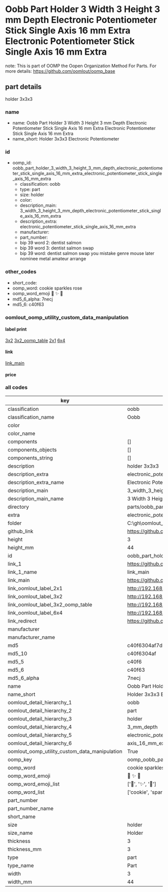 # Oobb Part Holder 3 Width 3 Height 3 mm Depth Electronic Potentiometer Stick Single Axis 16 mm Extra Electronic Potentiometer Stick Single Axis 16 mm Extra  

note: This is part of OOMP the Oopen Organization Method For Parts. For more details: https://github.com/oomlout/oomp_base

##  part details
  



holder 3x3x3



### name
* name: Oobb Part Holder 3 Width 3 Height 3 mm Depth Electronic Potentiometer Stick Single Axis 16 mm Extra Electronic Potentiometer Stick Single Axis 16 mm Extra
* name_short: Holder 3x3x3 Electronic Potentiometer
### id
* oomp_id: oobb_part_holder_3_width_3_height_3_mm_depth_electronic_potentiometer_stick_single_axis_16_mm_extra_electronic_potentiometer_stick_single_axis_16_mm_extra
  * classification: oobb
  * type: part
  * size: holder
  * color: 
  * description_main: 3_width_3_height_3_mm_depth_electronic_potentiometer_stick_single_axis_16_mm_extra
  * description_extra: electronic_potentiometer_stick_single_axis_16_mm_extra
  * manufacturer: 
  * part_number: 
  * bip 39 word 2: dentist salmon
  * bip 39 word 3: dentist salmon swap
  * bip 39 word: dentist salmon swap you mistake genre mouse later nominee metal amateur arrange

### other_codes
* short_code: 
* oomp_word: cookie sparkles rose
* oomp_word_emoji :cookie: :sparkles: :rose:
* md5_6_alpha: 7necj
* md5_6: c40f63






### oomlout_oomp_utility_custom_data_manipulation
#### label print
[3x2](http://192.168.1.245:1112/?label=oomp%207necj)
[3x2_oomp_table](http://192.168.1.108:1112/?label=oomp%207necj)
[2x1](http://192.168.1.242:1112/?label=oomp%207necj)
[6x4](http://192.168.1.55:1112/?label=oomp%207necj)    

#### link

[link_main](https://github.com/oomlout/oomlout_oobb_version_4_generated_parts/tree/main/navigation_oomp/oobb/part/holder/3_width_3_height_3_mm_depth_electronic_potentiometer_stick_single_axis_16_mm_extra/electronic_potentiometer_stick_single_axis_16_mm_extra/part)                              

#### price







### all codes 
| key | value |  
| --- | --- |  
| classification | oobb |  
| classification_name | Oobb |  
| color |  |  
| color_name |  |  
| components | [] |  
| components_objects | [] |  
| components_string | [] |  
| description | holder 3x3x3 |  
| description_extra | electronic_potentiometer_stick_single_axis_16_mm_extra |  
| description_extra_name | Electronic Potentiometer Stick Single Axis 16 mm Extra |  
| description_main | 3_width_3_height_3_mm_depth_electronic_potentiometer_stick_single_axis_16_mm_extra |  
| description_main_name | 3 Width 3 Height 3 mm Depth Electronic Potentiometer Stick Single Axis 16 mm Extra |  
| directory | parts/oobb_part_holder_3_width_3_height_3_mm_depth_electronic_potentiometer_stick_single_axis_16_mm_extra_electronic_potentiometer_stick_single_axis_16_mm_extra |  
| extra | electronic_potentiometer_stick_single_axis_16_mm |  
| folder | C:\gh\oomlout_oobb_version_4_generated_parts\parts\oobb_part_holder_3_width_3_height_3_mm_depth_electronic_potentiometer_stick_single_axis_16_mm_extra_electronic_potentiometer_stick_single_axis_16_mm_extra |  
| github_link | https://github.com/oomlout/oomlout_oomp_part_src/tree/main/parts/oobb_part_holder_3_width_3_height_3_mm_depth_electronic_potentiometer_stick_single_axis_16_mm_extra_electronic_potentiometer_stick_single_axis_16_mm_extra |  
| height | 3 |  
| height_mm | 44 |  
| id | oobb_part_holder_3_width_3_height_3_mm_depth_electronic_potentiometer_stick_single_axis_16_mm_extra_electronic_potentiometer_stick_single_axis_16_mm_extra |  
| link_1 | https://github.com/oomlout/oomlout_oobb_version_4_generated_parts/tree/main/navigation_oomp/oobb/part/holder/3_width_3_height_3_mm_depth_electronic_potentiometer_stick_single_axis_16_mm_extra/electronic_potentiometer_stick_single_axis_16_mm_extra/part |  
| link_1_name | link_main |  
| link_main | https://github.com/oomlout/oomlout_oobb_version_4_generated_parts/tree/main/navigation_oomp/oobb/part/holder/3_width_3_height_3_mm_depth_electronic_potentiometer_stick_single_axis_16_mm_extra/electronic_potentiometer_stick_single_axis_16_mm_extra/part |  
| link_oomlout_label_2x1 | http://192.168.1.242:1112/?label=oomp%207necj |  
| link_oomlout_label_3x2 | http://192.168.1.245:1112/?label=oomp%207necj |  
| link_oomlout_label_3x2_oomp_table | http://192.168.1.108:1112/?label=oomp%207necj |  
| link_oomlout_label_6x4 | http://192.168.1.55:1112/?label=oomp%207necj |  
| link_redirect | https://github.com/oomlout/oomlout_oobb_version_4_generated_parts/tree/main/parts/oobb_holder_03_03_03_ex_electronic_potentiometer_stick_single_axis_16_mm |  
| manufacturer |  |  
| manufacturer_name |  |  
| md5 | c40f6304af7d52158446fff3b6af99d4 |  
| md5_10 | c40f6304af |  
| md5_5 | c40f6 |  
| md5_6 | c40f63 |  
| md5_6_alpha | 7necj |  
| name | Oobb Part Holder 3 Width 3 Height 3 mm Depth Electronic Potentiometer Stick Single Axis 16 mm Extra Electronic Potentiometer Stick Single Axis 16 mm Extra |  
| name_short | Holder 3x3x3 Electronic Potentiometer |  
| oomlout_detail_hierarchy_1 | oobb |  
| oomlout_detail_hierarchy_2 | part |  
| oomlout_detail_hierarchy_3 | holder |  
| oomlout_detail_hierarchy_4 | 3_mm_depth |  
| oomlout_detail_hierarchy_5 | electronic_potentiometer_stick_single |  
| oomlout_detail_hierarchy_6 | axis_16_mm_extra |  
| oomlout_oomp_utility_custom_data_manipulation | True |  
| oomp_key | oomp_oobb_part_holder_3_width_3_height_3_mm_depth_electronic_potentiometer_stick_single_axis_16_mm_extra_electronic_potentiometer_stick_single_axis_16_mm_extra |  
| oomp_word | cookie sparkles rose |  
| oomp_word_emoji | :cookie: :sparkles: :rose: |  
| oomp_word_emoji_list | [':cookie:', ':sparkles:', ':rose:'] |  
| oomp_word_list | ['cookie', 'sparkles', 'rose'] |  
| part_number |  |  
| part_number_name |  |  
| short_name |  |  
| size | holder |  
| size_name | Holder |  
| thickness | 3 |  
| thickness_mm | 3 |  
| type | part |  
| type_name | Part |  
| width | 3 |  
| width_mm | 44 |  
